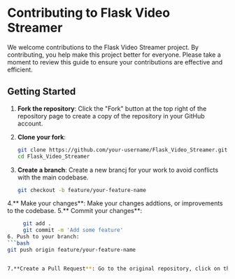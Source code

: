 # Contributing to Flask Video Streamer

We welcome contributions to the Flask Video Streamer project. By contributing, you help make this project better for everyone. Please take a moment to review this guide to ensure your contributions are effective and efficient.

## Getting Started

1. **Fork the repository**: Click the "Fork" button at the top right of the repository page to create a copy of the repository in your GitHub account.

2. **Clone your fork**:
   ```bash
   git clone https://github.com/your-username/Flask_Video_Streamer.git
   cd Flask_Video_Streamer
3. **Create a branch**: Create a new brancj for your work to avoid conflicts with the main codebase.
   ```bash
   git checkout -b feature/your-feature-name


4.** Make your changes**: Make your changes addtions, or improvements to the codebase.
5.** Commit your changes**:
   ```bash
        git add .
        git commit -m 'Add some feature'
6. Push to your branch:
   ```bash
   git push origin feature/your-feature-name


7.**Create a Pull Request**: Go to the original repository, click on the "Pull Requests" tab, and create a new pull request from your forked repository.


